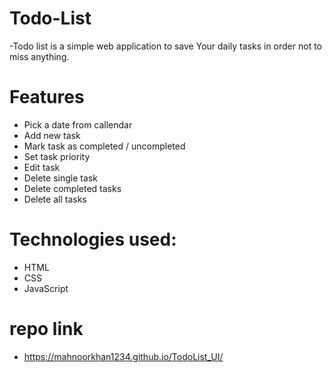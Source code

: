 # Todo-List

-Todo list is a simple web application to save Your daily tasks in order not to miss anything.

# Features
- Pick a date from callendar
- Add new task
- Mark task as completed / uncompleted
- Set task priority
- Edit task
- Delete single task
- Delete completed tasks
- Delete all tasks

# Technologies used:
- HTML
- CSS
- JavaScript

# repo link
- https://mahnoorkhan1234.github.io/TodoList_UI/
